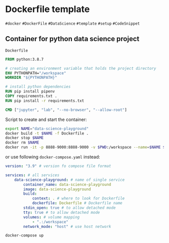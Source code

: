 # Dockerfile template

`#docker` `#DockerFile` `#DataScience` `#template` `#setup` `#CodeSnippet`

## Container for python data science project

`Dockerfile`

```dockerfile
FROM python:3.8.7

# creating an environment variable that holds the project directory
ENV PYTHONPATH="/workspace"
WORKDIR "${PYTHONPATH}"

# install python dependencies
RUN pip install pipenv
COPY requirements.txt .
RUN pip install -r requirements.txt 

CMD ["jupyter", "lab", "--no-browser", "--allow-root"]
```

Script to create and start the container:

```bash
export NAME="data-science-playground"
docker build -t $NAME -f Dockerfile .
docker stop $NAME
docker rm $NAME
docker run -it -p 8888-9000:8888-9000 -v $PWD:/workspace --name=$NAME $NAME
```

or use following `docker-compose.yaml` instead:

```yaml
version: "3.9" # version fo compose file format

services: # all services
    data-science-playground: # name of single service
        container_name: data-science-playground
        image: data-science-playground
        build:
            context: . # where to look for Dockerfile
            dockerfile: Dockerfile # Dockerfile name
        stdin_open: true # to allow detached mode
        tty: true # to allow detached mode
        volumes: # volume mapping
            - ".:/workspace"
        network_mode: "host" # use host network
```

```
docker-compose up
```
